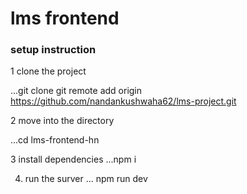 # lms frontend

### setup instruction

1 clone the project

...git clone git remote add origin https://github.com/nandankushwaha62/lms-project.git

2 move into the directory

...cd lms-frontend-hn

3 install dependencies
...npm i

4. run the surver
... npm run dev